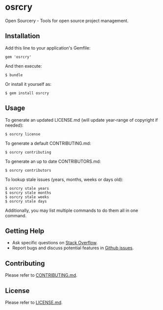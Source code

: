 # osrcry

Open Sourcery - Tools for open source project management.

## Installation

Add this line to your application's Gemfile:

    gem 'osrcry'

And then execute:

    $ bundle

Or install it yourself as:

    $ gem install osrcry

## Usage

To generate an updated LICENSE.md (will update year-range of copyright if needed):

    $ osrcry license

To generate a default CONTRIBUTING.md:

    $ osrcry contributing

To generate an up to date CONTRIBUTORS.md:

    $ osrcry contributors

To lookup stale issues (years, months, weeks or days old):

    $ osrcry stale years
    $ osrcry stale months
    $ osrcry stale weeks
    $ osrcry stale days

Additionally, you may list multiple commands to do them all in one command.

## Getting Help

<!-- * [General Documentation](http://geemus.github.io/osrcry). -->
* Ask specific questions on [Stack Overflow](http://stackoverflow.com/questions/tagged/osrcry).
* Report bugs and discuss potential features in [Github issues](https://github.com/geemus/osrcry/issues).

## Contributing

Please refer to [CONTRIBUTING.md](https://github.com/geemus/osrcry/blob/master/CONTRIBUTING.md).

## License

Please refer to [LICENSE.md](https://github.com/geemus/osrcry/blob/master/LICENSE.md).
